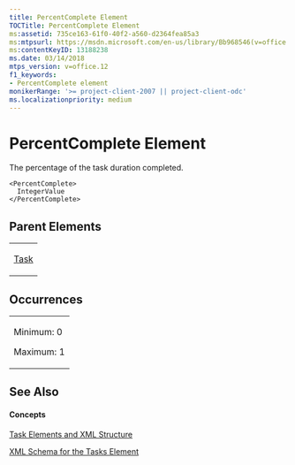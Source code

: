 ```yaml
---
title: PercentComplete Element
TOCTitle: PercentComplete Element
ms:assetid: 735ce163-61f0-40f2-a560-d2364fea85a3
ms:mtpsurl: https://msdn.microsoft.com/en-us/library/Bb968546(v=office.12)
ms:contentKeyID: 13188238
ms.date: 03/14/2018
mtps_version: v=office.12
f1_keywords:
- PercentComplete element
monikerRange: '>= project-client-2007 || project-client-odc'
ms.localizationpriority: medium
---
```


# PercentComplete Element




The percentage of the task duration completed.

    <PercentComplete>
      IntegerValue
    </PercentComplete>

## Parent Elements

<table>
<colgroup>
<col style="width: 100%" />
</colgroup>
<tbody>
<tr class="odd">
<td><p><a href="task-element.md">Task</a></p></td>
</tr>
</tbody>
</table>

## Occurrences

<table>
<colgroup>
<col style="width: 100%" />
</colgroup>
<tbody>
<tr class="odd">
<td><p>Minimum: 0</p>
<p>Maximum: 1</p></td>
</tr>
</tbody>
</table>

## See Also

#### Concepts

[Task Elements and XML Structure](task-elements-and-xml-structure.md)

[XML Schema for the Tasks Element](xml-schema-for-the-tasks-element.md)

